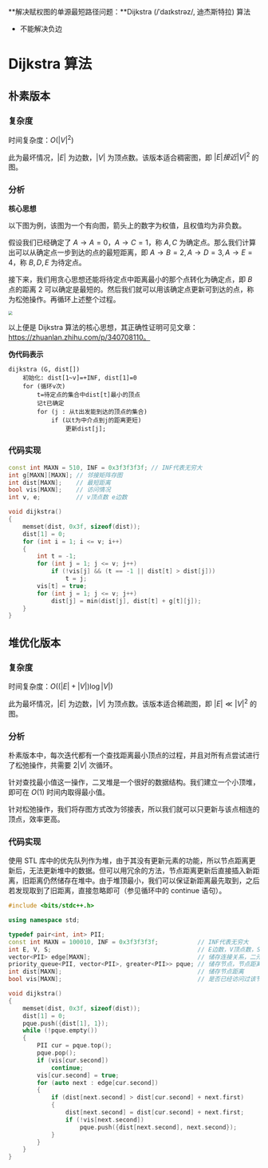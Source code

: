 **解决赋权图的单源最短路径问题：**Dijkstra (/ˈdaɪkstrəz/, 迪杰斯特拉) 算法

- 不能解决负边

<!--more-->

# Dijkstra 算法

## 朴素版本

### 复杂度

时间复杂度：$O(\left|V\right|^2)$

此为最坏情况，$\left|E\right|$ 为边数，$\left|V\right|$ 为顶点数。该版本适合稠密图，即 $\left|E\right|接近\left|V\right|^2$ 的图。

### 分析

**核心思想**

以下图为例，该图为一个有向图，箭头上的数字为权值，且权值均为非负数。

假设我们已经确定了 $A\rightarrow A=0$，$A\rightarrow C=1$，称 $A,C$ 为确定点。那么我们计算出可以从确定点一步到达的点的最短距离，即 $A\rightarrow B=2,A\rightarrow D=3,A\rightarrow E=4$，称 $B,D,E$ 为待定点。

接下来，我们用贪心思想还能将待定点中距离最小的那个点转化为确定点，即 $B$ 点的距离 $2$ 可以确定是最短的。然后我们就可以用该确定点更新可到达的点，称为松弛操作。再循环上述整个过程。

<img src="https://assets.zouht.com/img/note/27-09.webp" style="zoom:50%;" />

以上便是 Dijkstra 算法的核心思想，其正确性证明可见文章：https://zhuanlan.zhihu.com/p/340708110。

**伪代码表示**

```
dijkstra (G, dist[])
	初始化: dist[1~v]=+INF, dist[1]=0
	for (循环v次)
		t=待定点的集合中dist[t]最小的顶点
		记t已确定
		for (j : 从t出发能到达的顶点的集合)
			if (以t为中介点到j的距离更短)
				更新dist[j];
```

### 代码实现

```cpp
const int MAXN = 510, INF = 0x3f3f3f3f; // INF代表无穷大
int g[MAXN][MAXN]; // 邻接矩阵存图
int dist[MAXN];    // 最短距离
bool vis[MAXN];    // 访问情况
int v, e;          // v顶点数 e边数

void dijkstra()
{
    memset(dist, 0x3f, sizeof(dist));
    dist[1] = 0;
    for (int i = 1; i <= v; i++)
    {
        int t = -1;
        for (int j = 1; j <= v; j++)
            if (!vis[j] && (t == -1 || dist[t] > dist[j]))
                t = j;
        vis[t] = true;
        for (int j = 1; j <= v; j++)
            dist[j] = min(dist[j], dist[t] + g[t][j]);
    }
}
```

## 堆优化版本

### 复杂度

时间复杂度：$O((\left|E\right|+\left|V\right|)\log\left|V\right|)$ 

此为最坏情况，$\left|E\right|$ 为边数，$\left|V\right|$ 为顶点数。该版本适合稀疏图，即 $\left|E\right|\ll\left|V\right|^2$ 的图。

### 分析

朴素版本中，每次迭代都有一个查找距离最小顶点的过程，并且对所有点尝试进行了松弛操作，共需要 $2\left|V\right|$ 次循环。

针对查找最小值这一操作，二叉堆是一个很好的数据结构。我们建立一个小顶堆，即可在 $O(1)$ 时间内取得最小值。

针对松弛操作，我们将存图方式改为邻接表，所以我们就可以只更新与该点相连的顶点，效率更高。

### 代码实现

使用 STL 库中的优先队列作为堆，由于其没有更新元素的功能，所以节点距离更新后，无法更新堆中的数据。但可以用冗余的方法，节点距离更新后直接插入新距离，旧距离仍然储存在堆中。由于堆顶最小，我们可以保证新距离最先取到，之后若发现取到了旧距离，直接忽略即可（参见循环中的 continue 语句）。

```cpp
#include <bits/stdc++.h>

using namespace std;

typedef pair<int, int> PII;
const int MAXN = 100010, INF = 0x3f3f3f3f;           // INF代表无穷大
int E, V, S;                                         // E边数，V顶点数，S起点
vector<PII> edge[MAXN];                              // 储存连接关系，二元组为(权值,终点)
priority_queue<PII, vector<PII>, greater<PII>> pque; // 储存节点，节点距离小的在堆顶
int dist[MAXN];                                      // 储存节点距离
bool vis[MAXN];                                      // 是否已经访问过该节点的标志

void dijkstra()
{
    memset(dist, 0x3f, sizeof(dist));
    dist[1] = 0;
    pque.push({dist[1], 1});
    while (!pque.empty())
    {
        PII cur = pque.top();
        pque.pop();
        if (vis[cur.second])
            continue;
        vis[cur.second] = true;
        for (auto next : edge[cur.second])
        {
            if (dist[next.second] > dist[cur.second] + next.first)
            {
                dist[next.second] = dist[cur.second] + next.first;
                if (!vis[next.second])
                    pque.push({dist[next.second], next.second});
            }
        }
    }
}
```
